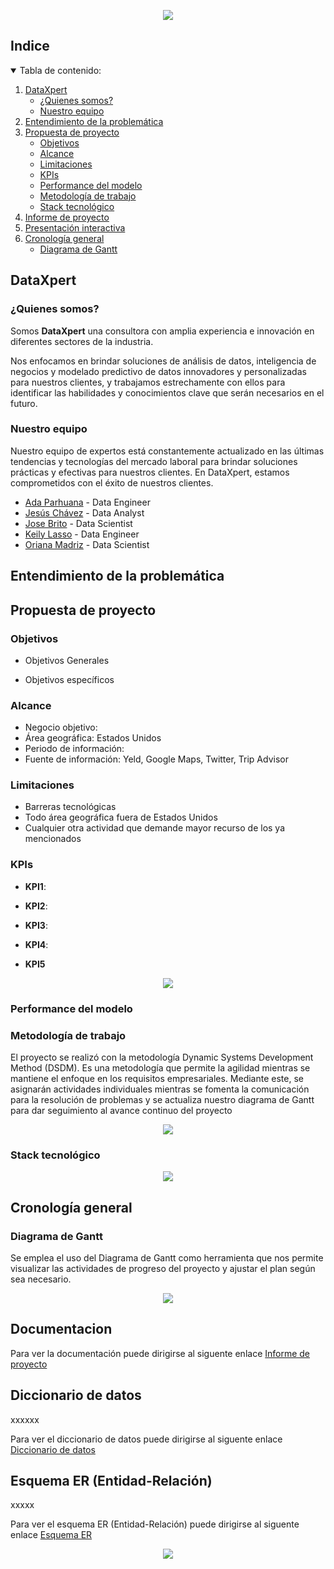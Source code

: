 
<p align="center">
  <img src="https://github.com">
</p>

<!-- TABLA DE CONTENIDO -->
## Indice
<details open="open">
  <summary>Tabla de contenido: </summary>
  <ol>
    <li>
      <a href="#DataXpert">DataXpert</a>
      <ul>
        <li><a href="#Quienes-somos">¿Quienes somos?</a></li>
        <li><a href="#Nuestro-equipo">Nuestro equipo</a></li>
      </ul>
    </li>
    <li>
      <a href="#Entendimiento-de-la-problemática">Entendimiento de la problemática</a>
    </li>
    <li>
      <a href="#Propuesta-de-proyecto">Propuesta de proyecto</a>
      <ul>
        <li><a href="#Objetivos">Objetivos</a></li>
        <li><a href="#Alcance">Alcance</a></li>
        <li><a href="#Limitaciones">Limitaciones</a></li>
        <li><a href="#kpis">KPIs</a></li>
        <li><a href="#performance-del-modelo">Performance del modelo</a></li>
        <li><a href="#Metodología-de-trabajo">Metodología de trabajo</a></li>
        <li><a href="#Stack-tecnológico">Stack tecnológico</a></li>
      </ul>
    </li>
    <li>
      <a href="#Informe-de-proyecto">Informe de proyecto</a>
    </li>
    <li>
      <a href="#Presentacion-interactiva">Presentación interactiva</a>
    </li>
    <li>
      <a href="#Cronología-general">Cronología general</a>
      <ul>
        <li><a href="#Diagrama-de-Gantt">Diagrama de Gantt</a></li>
      </ul>
    </li>
  </ol>
</details>


## DataXpert
### ¿Quienes somos?

Somos **DataXpert** una consultora con amplia experiencia e innovación en diferentes sectores de la industria.

Nos enfocamos en brindar soluciones de análisis de datos, inteligencia de negocios y modelado predictivo de datos innovadores y personalizadas para nuestros clientes, y trabajamos estrechamente con ellos para identificar las habilidades y conocimientos clave que serán necesarios en el futuro. 

### Nuestro equipo
Nuestro equipo de expertos está constantemente actualizado en las últimas tendencias y tecnologías del mercado laboral para brindar soluciones prácticas y efectivas para nuestros clientes. En DataXpert, estamos comprometidos con el éxito de nuestros clientes. 

+ [Ada Parhuana](https://github.com/Adapa22) -  Data Engineer
+ [Jesús Chávez](https://github.com/JChz6) - Data Analyst
+ [Jose Brito](https://github.com/abritoj) - Data Scientist
+ [Keily Lasso](https://github.com/valen-l) - Data Engineer
+ [Oriana Madriz](https://github.com/OrianaMadriz) - Data Scientist


## Entendimiento de la problemática



## Propuesta de proyecto



### Objetivos

+ Objetivos Generales

  

+ Objetivos específicos



### Alcance

+ Negocio objetivo: 
+ Área geográfica: Estados Unidos
+ Periodo de información: 
+ Fuente de información: Yeld, Google Maps, Twitter, Trip Advisor

### Limitaciones
+ Barreras tecnológicas 
+ Todo área geográfica fuera de Estados Unidos
+ Cualquier otra actividad que demande mayor recurso de los ya mencionados

### KPIs

+ **KPI1**:

+ **KPI2**:

+ **KPI3**: 

+ **KPI4**:

+ **KPI5**


<p align="center">
  <img src="https://xxxx">
</p>


### Performance del modelo


### Metodología de trabajo

El proyecto se realizó con la metodología Dynamic Systems Development Method (DSDM). Es una metodología que permite la agilidad mientras se mantiene el enfoque en los requisitos empresariales. Mediante este, se asignarán actividades individuales mientras se fomenta la comunicación para la resolución de problemas y se actualiza nuestro diagrama de Gantt para dar seguimiento al avance continuo del proyecto

<p align="center">
  <img src="[https://xxxx](https://github.com/Adapa22/PF-YelpGoogleMaps/blob/main/metodologia.jpg)">
</p>

### Stack tecnológico

<p align="center">
  <img src="https://xxxx">
</p>

## Cronología general
### Diagrama de Gantt
Se emplea el uso del Diagrama de Gantt como herramienta que nos permite visualizar las actividades de progreso del proyecto y ajustar el plan según sea necesario.

<p align="center">
  <img src="https://xxxx">
</p>

## Documentacion

Para ver la documentación puede dirigirse al siguente enlace [Informe de proyecto](https://xxxx) 

## Diccionario de datos 
xxxxxx

Para ver el diccionario de datos  puede dirigirse al siguente enlace [Diccionario de datos](https://github.comxxxx) 

## Esquema ER (Entidad-Relación) 
xxxxx

Para ver el esquema ER (Entidad-Relación)  puede dirigirse al siguente enlace [Esquema ER](https://xxxxx) 

<p align="center">
  <img src="https://xxxx">
</p>  



